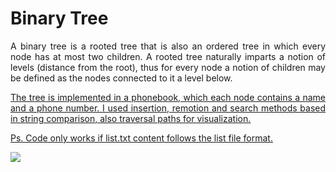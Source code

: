 # Binary Tree
<p align="justify">
A binary tree is a rooted tree that is also an ordered tree in which every node has at most two children. A rooted tree naturally imparts a notion of levels (distance from the root), thus for every node a notion of children may be defined as the nodes connected to it a level below.
</p>
<a href="https://replit.com/@rafaelbrandaobr/String-Binary-Tree?v=1"/>
<p align="justify">
The tree is implemented in a phonebook, which each node contains a name and a phone number. I used insertion, remotion and search methods based in string comparison, also traversal paths for visualization. 
</p>
<p align="justify">
Ps. Code only works if list.txt content follows the list file format.
</p>
<img src="https://github.com/RafaelBrandaoBastos/ConsoleApplicationBinaryTree/blob/master/binarytree.png">
